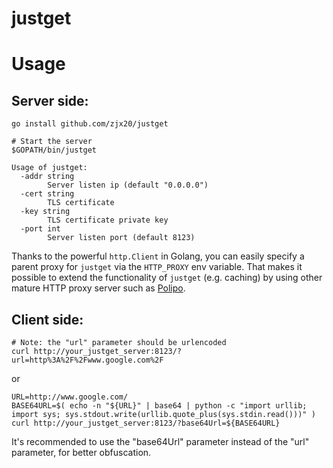 justget
=======

# Usage

## Server side:
```shell
go install github.com/zjx20/justget

# Start the server
$GOPATH/bin/justget
```

```
Usage of justget:
  -addr string
    	Server listen ip (default "0.0.0.0")
  -cert string
    	TLS certificate
  -key string
    	TLS certificate private key
  -port int
    	Server listen port (default 8123)
```

Thanks to the powerful `http.Client` in Golang, you can easily specify a parent proxy for `justget` via the `HTTP_PROXY` env variable. That makes it possible to extend the functionality of `justget` (e.g. caching) by using other mature HTTP proxy server such as [Polipo](https://www.irif.univ-paris-diderot.fr/~jch/software/polipo/).

## Client side:
```shell
# Note: the "url" parameter should be urlencoded
curl http://your_justget_server:8123/?url=http%3A%2F%2Fwww.google.com%2F
```

or

```shell
URL=http://www.google.com/
BASE64URL=$( echo -n "${URL}" | base64 | python -c "import urllib; import sys; sys.stdout.write(urllib.quote_plus(sys.stdin.read()))" )
curl http://your_justget_server:8123/?base64Url=${BASE64URL}
```

It's recommended to use the "base64Url" parameter instead of the "url" parameter, for better obfuscation.
